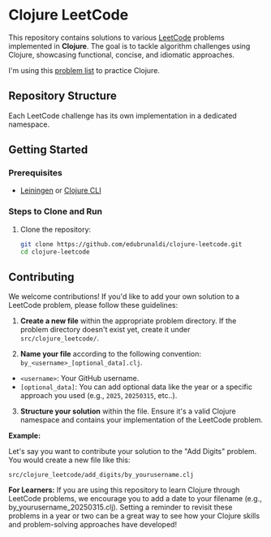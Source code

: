 # Clojure LeetCode

This repository contains solutions to various [LeetCode](https://leetcode.com/) problems implemented in **Clojure**. The goal is to tackle algorithm challenges using Clojure, showcasing functional, concise, and idiomatic approaches.

I'm using this [problem list](https://leetcode.com/problem-list/prshgx6i/) to practice Clojure.

## Repository Structure

Each LeetCode challenge has its own implementation in a dedicated namespace.

## Getting Started

### Prerequisites
- [Leiningen](https://leiningen.org/) or [Clojure CLI](https://clojure.org/guides/getting_started)

### Steps to Clone and Run

1. Clone the repository:
   ```bash
   git clone https://github.com/edubrunaldi/clojure-leetcode.git
   cd clojure-leetcode
   ```

## Contributing

We welcome contributions! If you'd like to add your own solution to a LeetCode problem, please follow these guidelines:

1.  **Create a new file** within the appropriate problem directory. If the problem directory doesn't exist yet, create it under `src/clojure_leetcode/`.

2.  **Name your file** according to the following convention: `by_<username>_[optional_data].clj`.

   * `<username>`: Your GitHub username.
   * `[optional_data]`: You can add optional data like the year or a specific approach you used (e.g., `2025`, `20250315`, etc..).

3.  **Structure your solution** within the file. Ensure it's a valid Clojure namespace and contains your implementation of the LeetCode problem.

**Example:**

Let's say you want to contribute your solution to the "Add Digits" problem. You would create a new file like this:

`src/clojure_leetcode/add_digits/by_yourusername.clj`

**For Learners:** If you are using this repository to learn Clojure through LeetCode problems, we encourage you to add a date to your filename (e.g., by_yourusername_20250315.clj). Setting a reminder to revisit these problems in a year or two can be a great way to see how your Clojure skills and problem-solving approaches have developed!
